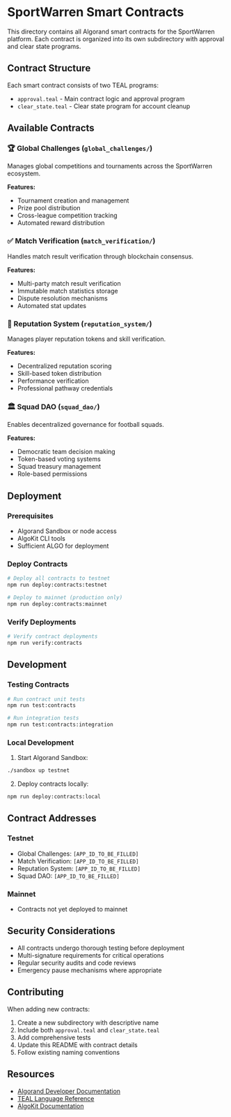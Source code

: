 # SportWarren Smart Contracts

This directory contains all Algorand smart contracts for the SportWarren platform. Each contract is organized into its own subdirectory with approval and clear state programs.

## Contract Structure

Each smart contract consists of two TEAL programs:
- `approval.teal` - Main contract logic and approval program
- `clear_state.teal` - Clear state program for account cleanup

## Available Contracts

### 🏆 Global Challenges (`global_challenges/`)
Manages global competitions and tournaments across the SportWarren ecosystem.

**Features:**
- Tournament creation and management
- Prize pool distribution
- Cross-league competition tracking
- Automated reward distribution

### ✅ Match Verification (`match_verification/`)
Handles match result verification through blockchain consensus.

**Features:**
- Multi-party match result verification
- Immutable match statistics storage
- Dispute resolution mechanisms
- Automated stat updates

### 🎯 Reputation System (`reputation_system/`)
Manages player reputation tokens and skill verification.

**Features:**
- Decentralized reputation scoring
- Skill-based token distribution
- Performance verification
- Professional pathway credentials

### 🏛️ Squad DAO (`squad_dao/`)
Enables decentralized governance for football squads.

**Features:**
- Democratic team decision making
- Token-based voting systems
- Squad treasury management
- Role-based permissions

## Deployment

### Prerequisites
- Algorand Sandbox or node access
- AlgoKit CLI tools
- Sufficient ALGO for deployment

### Deploy Contracts

```bash
# Deploy all contracts to testnet
npm run deploy:contracts:testnet

# Deploy to mainnet (production only)
npm run deploy:contracts:mainnet
```

### Verify Deployments

```bash
# Verify contract deployments
npm run verify:contracts
```

## Development

### Testing Contracts

```bash
# Run contract unit tests
npm run test:contracts

# Run integration tests
npm run test:contracts:integration
```

### Local Development

1. Start Algorand Sandbox:
```bash
./sandbox up testnet
```

2. Deploy contracts locally:
```bash
npm run deploy:contracts:local
```

## Contract Addresses

### Testnet
- Global Challenges: `[APP_ID_TO_BE_FILLED]`
- Match Verification: `[APP_ID_TO_BE_FILLED]`
- Reputation System: `[APP_ID_TO_BE_FILLED]`
- Squad DAO: `[APP_ID_TO_BE_FILLED]`

### Mainnet
- Contracts not yet deployed to mainnet

## Security Considerations

- All contracts undergo thorough testing before deployment
- Multi-signature requirements for critical operations
- Regular security audits and code reviews
- Emergency pause mechanisms where appropriate

## Contributing

When adding new contracts:

1. Create a new subdirectory with descriptive name
2. Include both `approval.teal` and `clear_state.teal`
3. Add comprehensive tests
4. Update this README with contract details
5. Follow existing naming conventions

## Resources

- [Algorand Developer Documentation](https://developer.algorand.org/)
- [TEAL Language Reference](https://developer.algorand.org/docs/get-details/dapps/avm/teal/)
- [AlgoKit Documentation](https://github.com/algorandfoundation/algokit-cli)